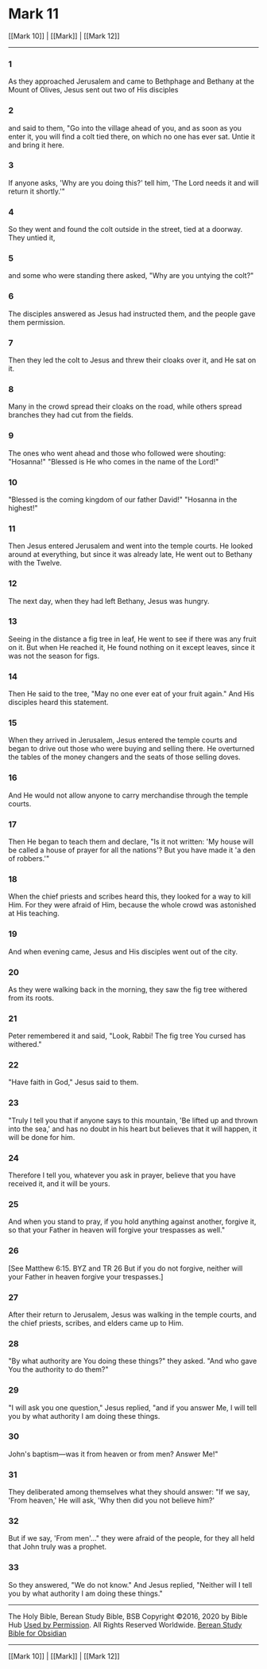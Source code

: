 # Mark 11

[[Mark 10]] | [[Mark]] | [[Mark 12]]

---

### 1
As they approached Jerusalem and came to Bethphage and Bethany at the Mount of Olives, Jesus sent out two of His disciples

### 2
and said to them, "Go into the village ahead of you, and as soon as you enter it, you will find a colt tied there, on which no one has ever sat. Untie it and bring it here.

### 3
If anyone asks, 'Why are you doing this?' tell him, 'The Lord needs it and will return it shortly.'"

### 4
So they went and found the colt outside in the street, tied at a doorway. They untied it,

### 5
and some who were standing there asked, "Why are you untying the colt?"

### 6
The disciples answered as Jesus had instructed them, and the people gave them permission.

### 7
Then they led the colt to Jesus and threw their cloaks over it, and He sat on it.

### 8
Many in the crowd spread their cloaks on the road, while others spread branches they had cut from the fields.

### 9
The ones who went ahead and those who followed were shouting: "Hosanna!" "Blessed is He who comes in the name of the Lord!"

### 10
"Blessed is the coming kingdom of our father David!" "Hosanna in the highest!"

### 11
Then Jesus entered Jerusalem and went into the temple courts. He looked around at everything, but since it was already late, He went out to Bethany with the Twelve.

### 12
The next day, when they had left Bethany, Jesus was hungry.

### 13
Seeing in the distance a fig tree in leaf, He went to see if there was any fruit on it. But when He reached it, He found nothing on it except leaves, since it was not the season for figs.

### 14
Then He said to the tree, "May no one ever eat of your fruit again." And His disciples heard this statement.

### 15
When they arrived in Jerusalem, Jesus entered the temple courts and began to drive out those who were buying and selling there. He overturned the tables of the money changers and the seats of those selling doves.

### 16
And He would not allow anyone to carry merchandise through the temple courts.

### 17
Then He began to teach them and declare, "Is it not written: 'My house will be called a house of prayer for all the nations'? But you have made it 'a den of robbers.'"

### 18
When the chief priests and scribes heard this, they looked for a way to kill Him. For they were afraid of Him, because the whole crowd was astonished at His teaching.

### 19
And when evening came, Jesus and His disciples went out of the city.

### 20
As they were walking back in the morning, they saw the fig tree withered from its roots.

### 21
Peter remembered it and said, "Look, Rabbi! The fig tree You cursed has withered."

### 22
"Have faith in God," Jesus said to them.

### 23
"Truly I tell you that if anyone says to this mountain, 'Be lifted up and thrown into the sea,' and has no doubt in his heart but believes that it will happen, it will be done for him.

### 24
Therefore I tell you, whatever you ask in prayer, believe that you have received it, and it will be yours.

### 25
And when you stand to pray, if you hold anything against another, forgive it, so that your Father in heaven will forgive your trespasses as well."

### 26
<span class="bsb_footnote">[See Matthew 6:15. BYZ and TR 26 But if you do not forgive, neither will your Father in heaven forgive your trespasses.]</span>

### 27
After their return to Jerusalem, Jesus was walking in the temple courts, and the chief priests, scribes, and elders came up to Him.

### 28
"By what authority are You doing these things?" they asked. "And who gave You the authority to do them?"

### 29
"I will ask you one question," Jesus replied, "and if you answer Me, I will tell you by what authority I am doing these things.

### 30
John's baptism—was it from heaven or from men? Answer Me!"

### 31
They deliberated among themselves what they should answer: "If we say, 'From heaven,' He will ask, 'Why then did you not believe him?'

### 32
But if we say, 'From men'..." they were afraid of the people, for they all held that John truly was a prophet.

### 33
So they answered, "We do not know." And Jesus replied, "Neither will I tell you by what authority I am doing these things."

---

The Holy Bible, Berean Study Bible, BSB
Copyright ©2016, 2020 by Bible Hub
[Used by Permission](https://berean.bible/terms.htm). All Rights Reserved Worldwide.
[Berean Study Bible for Obsidian](https://github.com/gapmiss/berean-study-bible-for-obsidian)

---

[[Mark 10]] | [[Mark]] | [[Mark 12]]

